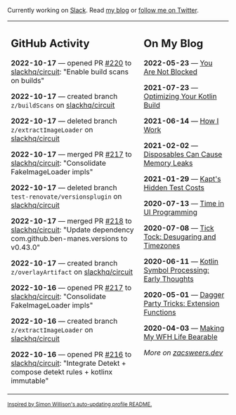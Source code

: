 Currently working on [Slack](https://slack.com/). Read [my blog](https://zacsweers.dev/) or [follow me on Twitter](https://twitter.com/ZacSweers).

<table><tr><td valign="top" width="60%">

## GitHub Activity
<!-- githubActivity starts -->
**2022-10-17** — opened PR [#220](https://github.com/slackhq/circuit/pull/220) to [slackhq/circuit](https://github.com/slackhq/circuit): "Enable build scans on builds"

**2022-10-17** — created branch `z/buildScans` on [slackhq/circuit](https://github.com/slackhq/circuit)

**2022-10-17** — deleted branch `z/extractImageLoader` on [slackhq/circuit](https://github.com/slackhq/circuit)

**2022-10-17** — merged PR [#217](https://github.com/slackhq/circuit/pull/217) to [slackhq/circuit](https://github.com/slackhq/circuit): "Consolidate FakeImageLoader impls"

**2022-10-17** — deleted branch `test-renovate/versionsplugin` on [slackhq/circuit](https://github.com/slackhq/circuit)

**2022-10-17** — merged PR [#218](https://github.com/slackhq/circuit/pull/218) to [slackhq/circuit](https://github.com/slackhq/circuit): "Update dependency com.github.ben-manes.versions to v0.43.0"

**2022-10-17** — created branch `z/overlayArtifact` on [slackhq/circuit](https://github.com/slackhq/circuit)

**2022-10-16** — opened PR [#217](https://github.com/slackhq/circuit/pull/217) to [slackhq/circuit](https://github.com/slackhq/circuit): "Consolidate FakeImageLoader impls"

**2022-10-16** — created branch `z/extractImageLoader` on [slackhq/circuit](https://github.com/slackhq/circuit)

**2022-10-16** — opened PR [#216](https://github.com/slackhq/circuit/pull/216) to [slackhq/circuit](https://github.com/slackhq/circuit): "Integrate Detekt + compose detekt rules + kotlinx immutable"
<!-- githubActivity ends -->
</td><td valign="top" width="40%">

## On My Blog
<!-- blog starts -->
**2022-05-23** — [You Are Not Blocked](https://www.zacsweers.dev/you-are-not-blocked/)

**2021-07-23** — [Optimizing Your Kotlin Build](https://www.zacsweers.dev/optimizing-your-kotlin-build/)

**2021-06-14** — [How I Work](https://www.zacsweers.dev/how-i-work/)

**2021-02-02** — [Disposables Can Cause Memory Leaks](https://www.zacsweers.dev/disposables-can-cause-memory-leaks/)

**2021-01-29** — [Kapt's Hidden Test Costs](https://www.zacsweers.dev/kapts-hidden-test-costs/)

**2020-07-13** — [Time in UI Programming](https://www.zacsweers.dev/time-in-ui/)

**2020-07-08** — [Tick Tock: Desugaring and Timezones](https://www.zacsweers.dev/ticktock-desugaring-timezones/)

**2020-06-11** — [Kotlin Symbol Processing: Early Thoughts](https://www.zacsweers.dev/kotlin-symbol-processor-early-thoughts/)

**2020-05-01** — [Dagger Party Tricks: Extension Functions](https://www.zacsweers.dev/dagger-party-tricks-extension-functions/)

**2020-04-03** — [Making My WFH Life Bearable](https://www.zacsweers.dev/making-wfh-life-bearable/)
<!-- blog ends -->
_More on [zacsweers.dev](https://zacsweers.dev/)_
</td></tr></table>

<sub><a href="https://simonwillison.net/2020/Jul/10/self-updating-profile-readme/">Inspired by Simon Willison's auto-updating profile README.</a></sub>